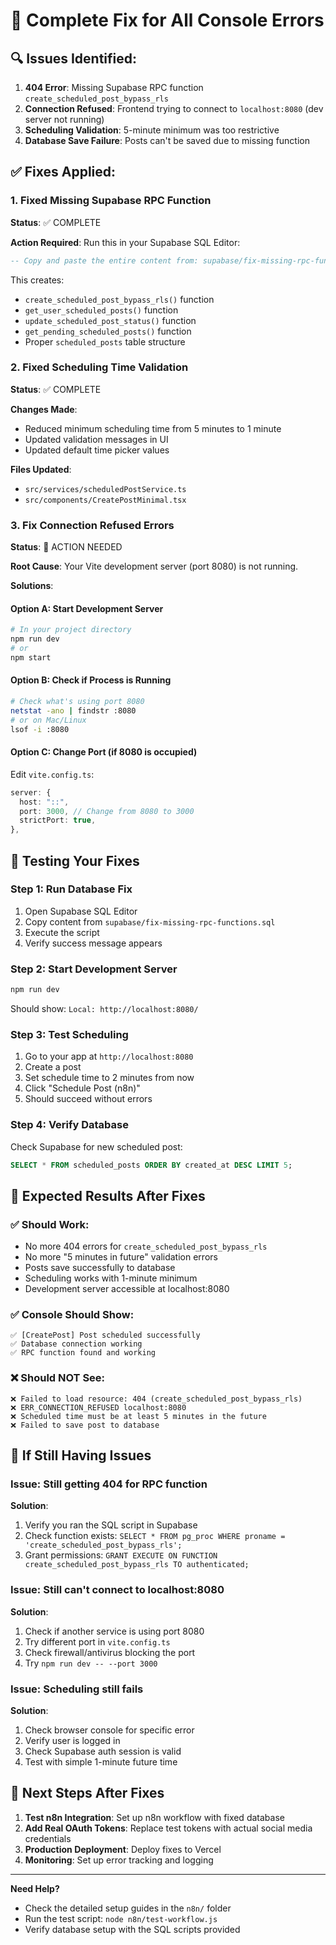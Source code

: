 # 🚀 Complete Fix for All Console Errors

## 🔍 **Issues Identified:**

1. **404 Error**: Missing Supabase RPC function `create_scheduled_post_bypass_rls`
2. **Connection Refused**: Frontend trying to connect to `localhost:8080` (dev server not running)
3. **Scheduling Validation**: 5-minute minimum was too restrictive
4. **Database Save Failure**: Posts can't be saved due to missing function

## ✅ **Fixes Applied:**

### **1. Fixed Missing Supabase RPC Function**
**Status**: ✅ COMPLETE

**Action Required**: Run this in your Supabase SQL Editor:
```sql
-- Copy and paste the entire content from: supabase/fix-missing-rpc-functions.sql
```

This creates:
- `create_scheduled_post_bypass_rls()` function
- `get_user_scheduled_posts()` function  
- `update_scheduled_post_status()` function
- `get_pending_scheduled_posts()` function
- Proper `scheduled_posts` table structure

### **2. Fixed Scheduling Time Validation**
**Status**: ✅ COMPLETE

**Changes Made**:
- Reduced minimum scheduling time from 5 minutes to 1 minute
- Updated validation messages in UI
- Updated default time picker values

**Files Updated**:
- `src/services/scheduledPostService.ts`
- `src/components/CreatePostMinimal.tsx`

### **3. Fix Connection Refused Errors**
**Status**: 🔄 ACTION NEEDED

**Root Cause**: Your Vite development server (port 8080) is not running.

**Solutions**:

#### **Option A: Start Development Server**
```bash
# In your project directory
npm run dev
# or
npm start
```

#### **Option B: Check if Process is Running**
```bash
# Check what's using port 8080
netstat -ano | findstr :8080
# or on Mac/Linux
lsof -i :8080
```

#### **Option C: Change Port (if 8080 is occupied)**
Edit `vite.config.ts`:
```typescript
server: {
  host: "::",
  port: 3000, // Change from 8080 to 3000
  strictPort: true,
},
```

## 🧪 **Testing Your Fixes**

### **Step 1: Run Database Fix**
1. Open Supabase SQL Editor
2. Copy content from `supabase/fix-missing-rpc-functions.sql`
3. Execute the script
4. Verify success message appears

### **Step 2: Start Development Server**
```bash
npm run dev
```
Should show: `Local: http://localhost:8080/`

### **Step 3: Test Scheduling**
1. Go to your app at `http://localhost:8080`
2. Create a post
3. Set schedule time to 2 minutes from now
4. Click "Schedule Post (n8n)"
5. Should succeed without errors

### **Step 4: Verify Database**
Check Supabase for new scheduled post:
```sql
SELECT * FROM scheduled_posts ORDER BY created_at DESC LIMIT 5;
```

## 🔧 **Expected Results After Fixes**

### **✅ Should Work:**
- No more 404 errors for `create_scheduled_post_bypass_rls`
- No more "5 minutes in future" validation errors
- Posts save successfully to database
- Scheduling works with 1-minute minimum
- Development server accessible at localhost:8080

### **✅ Console Should Show:**
```
✅ [CreatePost] Post scheduled successfully
✅ Database connection working
✅ RPC function found and working
```

### **❌ Should NOT See:**
```
❌ Failed to load resource: 404 (create_scheduled_post_bypass_rls)
❌ ERR_CONNECTION_REFUSED localhost:8080
❌ Scheduled time must be at least 5 minutes in the future
❌ Failed to save post to database
```

## 🚨 **If Still Having Issues**

### **Issue: Still getting 404 for RPC function**
**Solution**: 
1. Verify you ran the SQL script in Supabase
2. Check function exists: `SELECT * FROM pg_proc WHERE proname = 'create_scheduled_post_bypass_rls';`
3. Grant permissions: `GRANT EXECUTE ON FUNCTION create_scheduled_post_bypass_rls TO authenticated;`

### **Issue: Still can't connect to localhost:8080**
**Solution**:
1. Check if another service is using port 8080
2. Try different port in `vite.config.ts`
3. Check firewall/antivirus blocking the port
4. Try `npm run dev -- --port 3000`

### **Issue: Scheduling still fails**
**Solution**:
1. Check browser console for specific error
2. Verify user is logged in
3. Check Supabase auth session is valid
4. Test with simple 1-minute future time

## 🎯 **Next Steps After Fixes**

1. **Test n8n Integration**: Set up n8n workflow with fixed database
2. **Add Real OAuth Tokens**: Replace test tokens with actual social media credentials  
3. **Production Deployment**: Deploy fixes to Vercel
4. **Monitoring**: Set up error tracking and logging

---

**Need Help?** 
- Check the detailed setup guides in the `n8n/` folder
- Run the test script: `node n8n/test-workflow.js`
- Verify database setup with the SQL scripts provided

